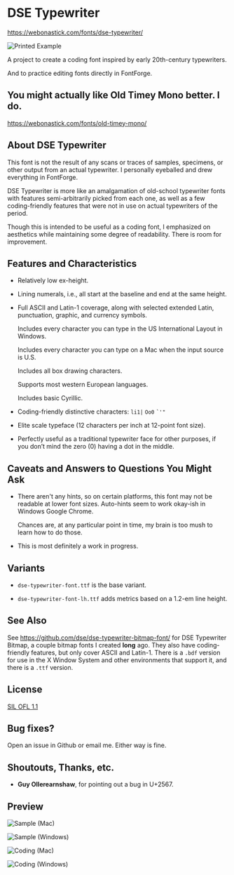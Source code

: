 # DSE Typewriter

<https://webonastick.com/fonts/dse-typewriter/>

![Printed Example](images/dse-typewriter-printed.jpg)

A project to create a coding font inspired by early 20th-century
typewriters.

And to practice editing fonts directly in FontForge.

## You might actually like Old Timey Mono better.  I do.

<https://webonastick.com/fonts/old-timey-mono/>

## About DSE Typewriter

This font is not the result of any scans or traces of samples,
specimens, or other output from an actual typewriter.  I personally
eyeballed and drew everything in FontForge.

DSE Typewriter is more like an amalgamation of old-school typewriter
fonts with features semi-arbitrarily picked from each one, as well as
a few coding-friendly features that were not in use on actual
typewriters of the period.

Though this is intended to be useful as a coding font, I emphasized on
aesthetics while maintaining some degree of readability.  There is
room for improvement.

## Features and Characteristics

-   Relatively low ex-height.

-   Lining numerals, i.e., all start at the baseline and end at the
    same height.

-   Full ASCII and Latin-1 coverage, along with selected extended
    Latin, punctuation, graphic, and currency symbols.

    Includes every character you can type in the US International
    Layout in Windows.

    Includes every character you can type on a Mac when the input
    source is U.S.

    Includes all box drawing characters.

    Supports most western European languages.

    Includes basic Cyrillic.

-   Coding-friendly distinctive characters: `li1|` `Oo0` `` `'" ``

-   Elite scale typeface (12 characters per inch at 12-point font
    size).

-   Perfectly useful as a traditional typewriter face for other
    purposes, if you don&rsquo;t mind the zero (0) having a dot in the
    middle.

## Caveats and Answers to Questions You Might Ask

-   There aren't any hints, so on certain platforms, this font may not
    be readable at lower font sizes.  Auto-hints seem to work okay-ish
    in Windows Google Chrome.

    Chances are, at any particular point in time, my brain is too mush
    to learn how to do those.

-   This is most definitely a work in progress.

## Variants

-   `dse-typewriter-font.ttf` is the base variant.

-   `dse-typewriter-font-lh.ttf` adds metrics based on a 1.2-em line
    height.

## See Also

See <https://github.com/dse/dse-typewriter-bitmap-font/> for DSE
Typewriter Bitmap, a couple bitmap fonts I created **long** ago.  They
also have coding-friendly features, but only cover ASCII and Latin-1.
There is a `.bdf` version for use in the X Window System and other
environments that support it, and there is a `.ttf` version.

## License

[SIL OFL 1.1](LICENSE.md)

## Bug fixes?

Open an issue in Github or email me.  Either way is fine.

## Shoutouts, Thanks, etc.

-   **Guy Ollerearnshaw**, for pointing out a bug in U+2567.

## Preview

![Sample (Mac)](images/sample-mac.png)

![Sample (Windows)](images/sample-windows.png)

![Coding (Mac)](images/coding-mac.png)

![Coding (Windows)](images/coding-windows.png)
